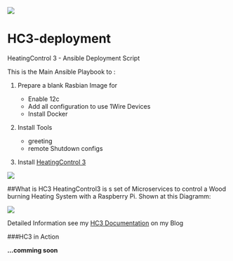 ![](https://joern-karthaus.de/heatingControl/img/hc3logo-small.png)
# HC3-deployment
HeatingControl 3 - Ansible Deployment Script  

This is the Main Ansible Playbook to :  

1. Prepare a blank Rasbian Image for 
    - Enable 12c
    - Add all configuration to use 1Wire Devices
    - Install Docker

2. Install Tools
    - greeting
    - remote Shutdown configs

3. Install [HeatingControl 3 ](https://joern-karthaus.de/heatingControl/heatingControl3.html)

![](https://joern-karthaus.de/heatingControl/img/deployment.png)

##What is HC3
HeatingControl3 is s set of Microservices to control a Wood burning
Heating System with a Raspberry Pi.
Shown at this Diagramm:

![](https://joern-karthaus.de/heatingControl/img/hc3-architektur.png)

Detailed Information see my [HC3 Documentation](https://joern-karthaus.de/heatingControl/heatingContol3.html) on my Blog

###HC3 in Action

**...comming soon**